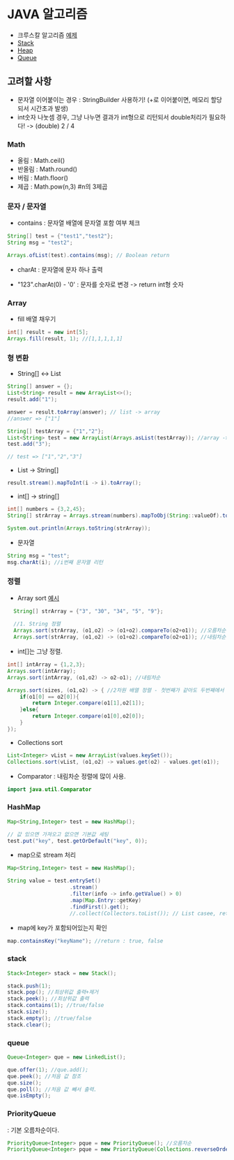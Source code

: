 # JAVA 알고리즘

- 크루스칼 알고리즘 [예제](level3_greedy_섬연결하기.java)
- [Stack](#stack)
- [Heap](#heap)
- [Queue](#queue)

## 고려할 사항
- 문자열 이어붙이는 경우 : StringBuilder 사용하기! (+로 이어붙이면, 메모리 할당되서 시간초과 발생)
- int숫자 나눗셈 경우, 그냥 나누면 결과가 int형으로 리턴되서 double처리가 필요하다! -> (double) 2 / 4 


### Math
- 올림 : Math.ceil()
- 반올림 : Math.round()
- 버림 : Math.floor()
- 제곱 : Math.pow(n,3) #n의 3제곱

### 문자 / 문자열

- contains : 문자열 배열에 문자열 포함 여부 체크
```java
String[] test = {"test1","test2"};
String msg = "test2";

Arrays.ofList(test).contains(msg); // Boolean return
```

- charAt : 문자열에 문자 하나 출력

- "123".charAt(0) - '0' : 문자를 숫자로 변경 -> return int형 숫자

### Array
- fill 배열 채우기
```java
int[] result = new int[5];
Arrays.fill(result, 1); //[1,1,1,1,1] 
```

### 형 변환

- String[] <-> List<String>

```java
String[] answer = {};
List<String> result = new ArrayList<>();
result.add("1");

answer = result.toArray(answer); // list -> array
//answer => ["1"]

String[] testArray = {"1","2"};
List<String> test = new ArrayList(Arrays.asList(testArray)); //array -> list
test.add("3");

// test => ["1","2","3"]
```
- List -> String[]
```java
result.stream().mapToInt(i -> i).toArray();
```
  
- int[] -> string[]
```java
int[] numbers = {3,2,45};
String[] strArray = Arrays.stream(numbers).mapToObj(String::valueOf).toArray(String[]::new);

System.out.println(Arrays.toString(strArray));
```

- 문자열

```java
String msg = "test";
msg.charAt(i); //i번째 문자열 리턴
```
  
  
### 정렬
  
- Array sort [예시](./level2_sort_가장큰수.java)
```java
  String[] strArray = {"3", "30", "34", "5", "9"};
  
  //1. String 정렬
  Arrays.sort(strArray, (o1,o2) -> (o1+o2).compareTo(o2+o1)); //오름차순
  Arrays.sort(strArray, (o1,o2) -> (o1+o2).compareTo(o2+o1)); //내림차순
```
- int[]는 그냥 정렬.
```java
int[] intArray = {1,2,3};
Arrays.sort(intArray);
Arrays.sort(intArray, (o1,o2) -> o2-o1); //내림차순

Arrays.sort(sizes, (o1,o2) -> { //2차원 배열 정렬 - 첫번째가 같아도 두번째에서 정렬됨.
    if(o1[0] == o2[0]){
        return Integer.compare(o1[1],o2[1]);
    }else{
        return Integer.compare(o1[0],o2[0]);
    }
});
```

- Collections sort
```java
List<Integer> vList = new ArrayList(values.keySet());
Collections.sort(vList, (o1,o2) -> values.get(o2) - values.get(o1));
```

- Comparator
: 내림차순 정렬에 많이 사용.  
```java
import java.util.Comparator
```


### HashMap

```java
Map<String,Integer> test = new HashMap();

// 값 있으면 가져오고 없으면 기본값 세팅 
test.put("key", test.getOrDefault("key", 0));
```

- map으로 stream 처리
```java
Map<String,Integer> test = new HashMap();

String value = test.entrySet()
                    .stream()
                    .filter(info -> info.getValue() > 0)
                    .map(Map.Entry::getKey)
                    .findFirst().get();
                    //.collect(Collectors.toList()); // List casee, return : []
```

- map에 key가 포함되어있는지 확인
```java
map.containsKey("keyName"); //return : true, false
```


### stack
```java
Stack<Integer> stack = new Stack();

stack.push(1);
stack.pop(); //최상위값 출력+제거
stack.peek(); //최상위값 출력
stack.contains(1); //true/false
stack.size();
stack.empty(); //true/false
stack.clear();
```

### queue
```java
Queue<Integer> que = new LinkedList();

que.offer(1); //que.add();
que.peek(); //처음 값 참조
que.size();
que.poll(); //처음 값 빼서 출력.
que.isEmpty(); 
```

### PriorityQueue
  : 기본 오름차순이다.   
```java
PriorityQueue<Integer> pque = new PriorityQueue(); //오름차순
PriorityQueue<Integer> pque = new PriorityQueue(Collections.reverseOrder()); //내림차순
```



